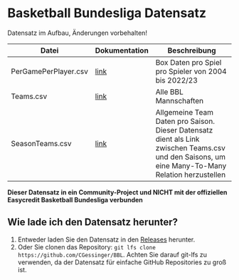# Basketball Bundesliga Datensatz
Datensatz im Aufbau, Änderungen vorbehalten!

|Datei|Dokumentation|Beschreibung|
|---|---|---|
|PerGamePerPlayer.csv|[link](https://github.com/CGessinger/BBL/wiki/PerGamePerPlayer-Documentation)|Box Daten pro Spiel pro Spieler von 2004 bis 2022/23|
|Teams.csv|[link](https://github.com/CGessinger/BBL/wiki/Teams-Documentation)|Alle BBL Mannschaften|
|SeasonTeams.csv|[link](https://github.com/CGessinger/BBL/wiki/SeasonTeams-Documentation)|Allgemeine Team Daten pro Saison. Dieser Datensatz dient als Link zwischen Teams.csv und den Saisons, um eine Many-To-Many Relation herzustellen|

**Dieser Datensatz in ein Community-Project und NICHT mit der offiziellen Easycredit Basketball Bundesliga verbunden**

## Wie lade ich den Datensatz herunter?
1. Entweder laden Sie den Datensatz in den [Releases](https://github.com/CGessinger/BBL/releases/) herunter.
2. Oder Sie clonen das Repository: `git lfs clone https://github.com/CGessinger/BBL`. Achten Sie darauf git-lfs zu verwenden, da der Datensatz für einfache GitHub Repositories zu groß ist. 

